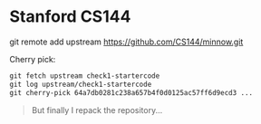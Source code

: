 # Stanford CS144

git remote add upstream https://github.com/CS144/minnow.git

Cherry pick:

```txt
git fetch upstream check1-startercode
git log upstream/check1-startercode
git cherry-pick 64a7db0281c238a657b4f0d0125ac57ff6d9ecd3 ...
```

> But finally I repack the repository...

